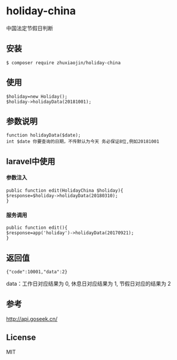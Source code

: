 # holiday-china

中国法定节假日判断

## 安装

```shell
$ composer require zhuxiaojin/holiday-china  
```

## 使用
```
$holiday=new Holiday();
$holiday->holidayData(20181001);
```
## 参数说明
```
function holidayData($date);
int $date 你要查询的日期，不传默认为今天 务必保证8位,例如20181001

```
## laravel中使用
#### 参数注入
```
public function edit(HolidayChina $holiday){
$response=$holiday->holidayData(20180310);
}
```
#### 服务调用
``` 
public function edit(){
$response=app('holiday')->holidayData(20170921);
}
```
## 返回值
```
{"code":10001,"data":2}
```
data：工作日对应结果为 0, 休息日对应结果为 1, 节假日对应的结果为 2 

## 参考
http://api.goseek.cn/
## License

MIT